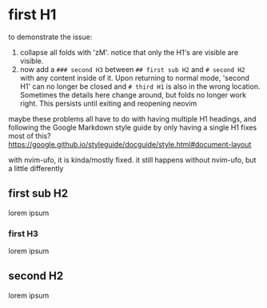 # first H1

to demonstrate the issue:

1. collapse all folds with 'zM'. notice that only the H1's are visible
   are visible.
2. now add a `### second H3` between `## first sub H2` and `# second H2` with
   any content inside of it. Upon returning to normal mode, 'second H1' can no
   longer be closed and `# third H1` is also in the wrong location. Sometimes
   the details here change around, but folds no longer work right. This persists
   until exiting and reopening neovim

maybe these problems all have to do with having multiple H1 headings, and
following the Google Markdown style guide by only having a single H1 fixes most
of this? https://google.github.io/styleguide/docguide/style.html#document-layout

with nvim-ufo, it is kinda/mostly fixed. it still happens without nvim-ufo, but
a little differently

## first sub H2

lorem ipsum

### first H3

lorem ipsum

## second H2

lorem ipsum
